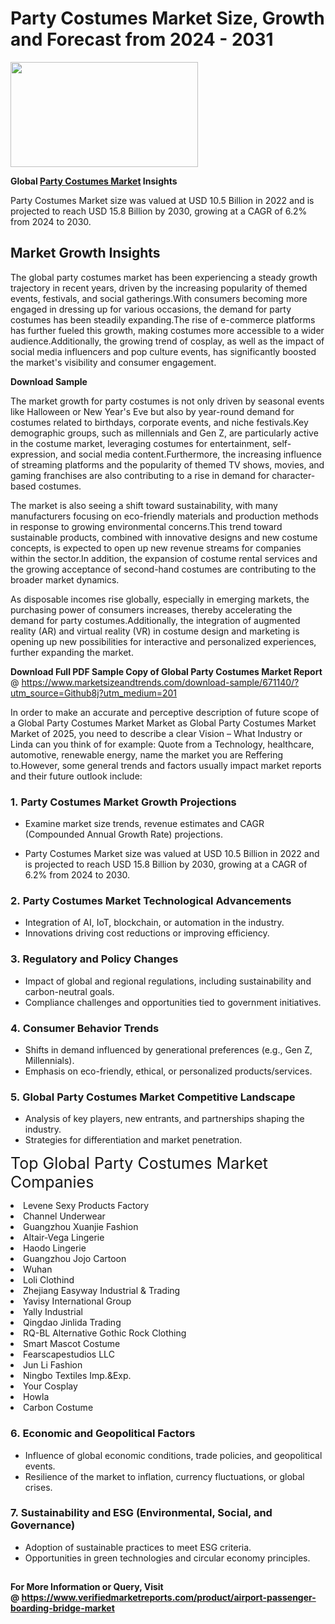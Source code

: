 <H1>Party Costumes Market Size, Growth and Forecast from 2024 - 2031</H1><img class="aligncenter size-medium wp-image-584254" src="https://thirdeyenews.in/wp-content/uploads/2024/09/Global-Market-Research-300x168.jpeg" alt="" width="300" height="168" /><p><strong>Global&nbsp;<a href="https://www.marketsizeandtrends.com/download-sample/671140/?utm_source=Github8j?utm_medium=201">Party Costumes Market</a> Insights</strong></p><p>Party Costumes Market size was valued at USD 10.5 Billion in 2022 and is projected to reach USD 15.8 Billion by 2030, growing at a CAGR of 6.2% from 2024 to 2030.</p><p><h2>Market Growth Insights</h2> <p>The global party costumes market has been experiencing a steady growth trajectory in recent years, driven by the increasing popularity of themed events, festivals, and social gatherings.With consumers becoming more engaged in dressing up for various occasions, the demand for party costumes has been steadily expanding.The rise of e-commerce platforms has further fueled this growth, making costumes more accessible to a wider audience.Additionally, the growing trend of cosplay, as well as the impact of social media influencers and pop culture events, has significantly boosted the market's visibility and consumer engagement.</p> <p><strong>Download Sample</strong></p> <p>The market growth for party costumes is not only driven by seasonal events like Halloween or New Year's Eve but also by year-round demand for costumes related to birthdays, corporate events, and niche festivals.Key demographic groups, such as millennials and Gen Z, are particularly active in the costume market, leveraging costumes for entertainment, self-expression, and social media content.Furthermore, the increasing influence of streaming platforms and the popularity of themed TV shows, movies, and gaming franchises are also contributing to a rise in demand for character-based costumes.</p> <p>The market is also seeing a shift toward sustainability, with many manufacturers focusing on eco-friendly materials and production methods in response to growing environmental concerns.This trend toward sustainable products, combined with innovative designs and new costume concepts, is expected to open up new revenue streams for companies within the sector.In addition, the expansion of costume rental services and the growing acceptance of second-hand costumes are contributing to the broader market dynamics.</p> <p>As disposable incomes rise globally, especially in emerging markets, the purchasing power of consumers increases, thereby accelerating the demand for party costumes.Additionally, the integration of augmented reality (AR) and virtual reality (VR) in costume design and marketing is opening up new possibilities for interactive and personalized experiences, further expanding the market.</p> <p><span class=""><strong>Download Full PDF Sample Copy of Global Party Costumes Market Report</strong> @ <a href="https://www.marketsizeandtrends.com/download-sample/671140/?utm_source=Github8j?utm_medium=201" target="_blank">https://www.marketsizeandtrends.com/download-sample/671140/?utm_source=Github8j?utm_medium=201</a></span></p><p>In order to make an accurate and perceptive description of future scope of a Global&nbsp;Party Costumes Market Market as Global&nbsp;Party Costumes Market Market of 2025, you need to describe a clear Vision &ndash; What Industry or Linda can you think of for example: Quote from a Technology, healthcare, automotive, renewable energy, name the market you are Reffering to.However, some general trends and factors usually impact market reports and their future outlook include:</p><h3>1.&nbsp;<strong>Party Costumes Market Growth Projections</strong></h3><ul><li>Examine market size trends, revenue estimates and CAGR (Compounded Annual Growth Rate) projections.</li><li><p>Party Costumes Market size was valued at USD 10.5 Billion in 2022 and is projected to reach USD 15.8 Billion by 2030, growing at a CAGR of 6.2% from 2024 to 2030.</p></li></ul><h3>2.&nbsp;<strong>Party Costumes Market Technological Advancements</strong></h3><ul><li>Integration of AI, IoT, blockchain, or automation in the industry.</li><li>Innovations driving cost reductions or improving efficiency.</li></ul><h3>3.&nbsp;<strong>Regulatory and Policy Changes</strong></h3><ul><li>Impact of global and regional regulations, including sustainability and carbon-neutral goals.</li><li>Compliance challenges and opportunities tied to government initiatives.</li></ul><h3>4.&nbsp;<strong>Consumer Behavior Trends</strong></h3><ul><li>Shifts in demand influenced by generational preferences (e.g., Gen Z, Millennials).</li><li>Emphasis on eco-friendly, ethical, or personalized products/services.</li></ul><h3>5.&nbsp;<strong>Global Party Costumes Market Competitive Landscape</strong></h3><ul><li>Analysis of key players, new entrants, and partnerships shaping the industry.</li><li>Strategies for differentiation and market penetration.</li></ul><p data-pm-slice="1 1 []"><span style="color: inherit; font-family: inherit; font-size: 25px;">Top Global Party Costumes Market Companies</span></p><div class="" data-test-id=""><p><li>Levene Sexy Products Factory</li><li> Channel Underwear</li><li> Guangzhou Xuanjie Fashion</li><li> Altair-Vega Lingerie</li><li> Haodo Lingerie</li><li> Guangzhou Jojo Cartoon</li><li> Wuhan</li><li>Loli Clothind</li><li> Zhejiang Easyway Industrial & Trading</li><li> Yavisy International Group</li><li> Yally Industrial</li><li> Qingdao Jinlida Trading</li><li> RQ-BL Alternative Gothic Rock Clothing</li><li> Smart Mascot Costume</li><li> Fearscapestudios LLC</li><li> Jun Li Fashion</li><li> Ningbo Textiles Imp.&Exp.</li><li> Your Cosplay</li><li> Howla</li><li> Carbon Costume</li></p></div><h3>6.&nbsp;<strong>Economic and Geopolitical Factors</strong></h3><ul><li>Influence of global economic conditions, trade policies, and geopolitical events.</li><li>Resilience of the market to inflation, currency fluctuations, or global crises.</li></ul><h3>7.&nbsp;<strong>Sustainability and ESG (Environmental, Social, and Governance)</strong></h3><ul><li>Adoption of sustainable practices to meet ESG criteria.</li><li>Opportunities in green technologies and circular economy principles.</li></ul><h2><strong style="font-size: 14px;">For More Information or Query, Visit @&nbsp;</strong><a style="background-color: #ffffff; font-size: 14px;" href="https://www.marketsizeandtrends.com/report/party-costumes-market/" target="_blank">https://www.verifiedmarketreports.com/product/airport-passenger-boarding-bridge-market</a></h2>